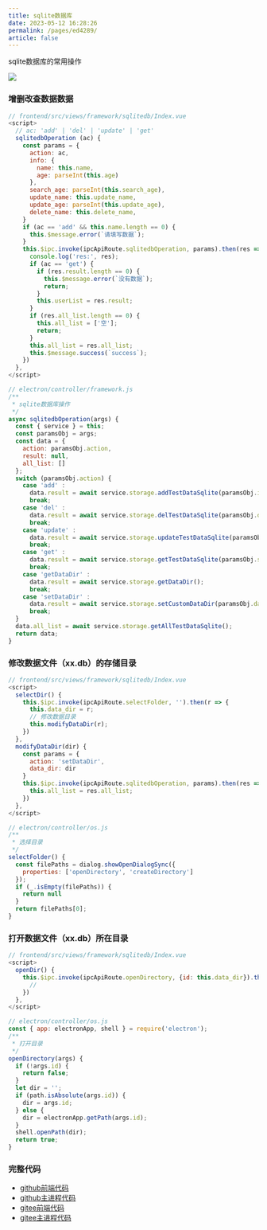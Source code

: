 ```yaml
---
title: sqlite数据库
date: 2023-05-12 16:28:26
permalink: /pages/ed4289/
article: false
---
```


sqlite数据库的常用操作

<!-- ![](/img/demo/framework/demo-framework-sqlitedb.png) -->
![](https://img01.kaka996.com/ee/demo-framework-sqlitedb.png)

### 增删改查数据数据

<code-group>
  <code-block title="前端" active>

  ```javascript
  // frontend/src/views/framework/sqlitedb/Index.vue
  <script>
    // ac: 'add' | 'del' | 'update' | 'get'
    sqlitedbOperation (ac) {
      const params = {
        action: ac,
        info: {
          name: this.name,
          age: parseInt(this.age)
        },
        search_age: parseInt(this.search_age),
        update_name: this.update_name,
        update_age: parseInt(this.update_age),
        delete_name: this.delete_name,
      }
      if (ac == 'add' && this.name.length == 0) {
        this.$message.error(`请填写数据`);
      }
      this.$ipc.invoke(ipcApiRoute.sqlitedbOperation, params).then(res => {
        console.log('res:', res);
        if (ac == 'get') {
          if (res.result.length == 0) {
            this.$message.error(`没有数据`);
            return;
          }
          this.userList = res.result;
        }
        if (res.all_list.length == 0) {
          this.all_list = ['空'];
          return;
        }
        this.all_list = res.all_list;
        this.$message.success(`success`);
      }) 
    },
  </script> 
  ```
  </code-block>

  <code-block title="主进程">

  ```javascript
  // electron/controller/framework.js
  /**
   * sqlite数据库操作
   */   
  async sqlitedbOperation(args) {
    const { service } = this;
    const paramsObj = args;
    const data = {
      action: paramsObj.action,
      result: null,
      all_list: []
    };
    switch (paramsObj.action) {
      case 'add' :
        data.result = await service.storage.addTestDataSqlite(paramsObj.info);;
        break;
      case 'del' :
        data.result = await service.storage.delTestDataSqlite(paramsObj.delete_name);;
        break;
      case 'update' :
        data.result = await service.storage.updateTestDataSqlite(paramsObj.update_name, paramsObj.update_age);
        break;
      case 'get' :
        data.result = await service.storage.getTestDataSqlite(paramsObj.search_age);
        break;
      case 'getDataDir' :
        data.result = await service.storage.getDataDir();
        break;
      case 'setDataDir' :
        data.result = await service.storage.setCustomDataDir(paramsObj.data_dir);
        break;            
    }
    data.all_list = await service.storage.getAllTestDataSqlite();
    return data;
  }  
  ```
  </code-block>
</code-group>

### 修改数据文件（xx.db）的存储目录

<code-group>
  <code-block title="前端" active>

  ```javascript
  // frontend/src/views/framework/sqlitedb/Index.vue
  <script>
    selectDir() {
      this.$ipc.invoke(ipcApiRoute.selectFolder, '').then(r => {
        this.data_dir = r;
        // 修改数据目录
        this.modifyDataDir(r);
      })
    },
    modifyDataDir(dir) {
      const params = {
        action: 'setDataDir',
        data_dir: dir
      }
      this.$ipc.invoke(ipcApiRoute.sqlitedbOperation, params).then(res => {
        this.all_list = res.all_list;
      }) 
    },
  </script> 
  ```
  </code-block>

  <code-block title="主进程">

  ```javascript
  // electron/controller/os.js
  /**
   * 选择目录
   */
  selectFolder() {
    const filePaths = dialog.showOpenDialogSync({
      properties: ['openDirectory', 'createDirectory']
    });
    if (_.isEmpty(filePaths)) {
      return null
    }
    return filePaths[0];
  } 
  ```
  </code-block>
</code-group>

### 打开数据文件（xx.db）所在目录

<code-group>
  <code-block title="前端" active>

  ```javascript
  // frontend/src/views/framework/sqlitedb/Index.vue
  <script>
    openDir() {
      this.$ipc.invoke(ipcApiRoute.openDirectory, {id: this.data_dir}).then(res => {
        //
      })
    }, 
  </script> 
  ```
  </code-block>

  <code-block title="主进程">
  
  ```javascript
  // electron/controller/os.js
  const { app: electronApp, shell } = require('electron');
  /**
   * 打开目录
   */
  openDirectory(args) {
    if (!args.id) {
      return false;
    }
    let dir = '';
    if (path.isAbsolute(args.id)) {
      dir = args.id;
    } else {
      dir = electronApp.getPath(args.id);
    }
    shell.openPath(dir);
    return true;
  }
  ```
  </code-block>
</code-group>


### 完整代码
- [github前端代码](https://github.com/dromara/electron-egg/blob/demo/frontend/src/views/framework/sqlitedb/Index.vue)
- [github主进程代码](https://github.com/dromara/electron-egg/blob/demo/electron/controller/framework.js)
- [gitee前端代码](https://gitee.com/dromara/electron-egg/blob/demo/frontend/src/views/framework/sqlitedb/Index.vue)
- [gitee主进程代码](https://gitee.com/dromara/electron-egg/blob/demo/electron/controller/framework.js)